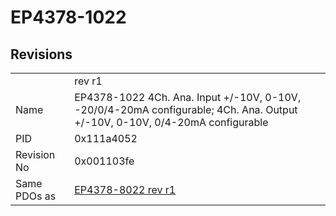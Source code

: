 # EP4378-1022

## Revisions
<table>
<tr>
<td></td>
<td>rev r1</td>
</tr>
<tr>
<td>Name</td>
<td>EP4378-1022 4Ch. Ana. Input +/-10V, 0-10V, -20/0/4-20mA configurable; 4Ch. Ana. Output +/-10V, 0-10V, 0/4-20mA configurable</td>
</tr>
<tr>
<td>PID</td>
<td>0x111a4052</td>
</tr>
<tr>
<td>Revision No</td>
<td>0x001103fe</td>
</tr>
<tr>
<td>Same PDOs as</td>
<td><a href="EP4378-8022.md">EP4378-8022 rev r1</a></td>
</tr>
</table>
